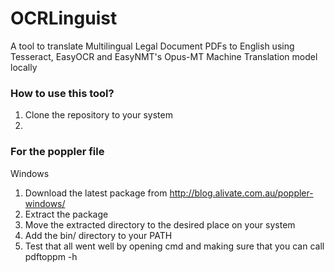 # OCRLinguist
A tool to translate Multilingual Legal Document PDFs to English using Tesseract, EasyOCR and EasyNMT's Opus-MT Machine Translation model locally

### How to use this tool?

1. Clone the repository to your system
2.


### For the poppler file 

Windows
1. Download the latest package from http://blog.alivate.com.au/poppler-windows/
2. Extract the package
3. Move the extracted directory to the desired place on your system
4. Add the bin/ directory to your PATH
5. Test that all went well by opening cmd and making sure that you can call pdftoppm -h
